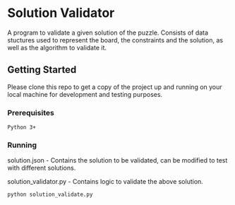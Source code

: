 # Solution Validator

A program to validate a given solution of the puzzle. Consists of data stuctures used to represent the board, the constraints and the solution, as well as the
algorithm to validate it.

## Getting Started

Please clone this repo to get a copy of the project up and running on your local machine for development and testing purposes.

### Prerequisites

```
Python 3+
```

### Running

solution.json - Contains the solution to be validated, can be modified to test with different solutions.

solution_validator.py - Contains logic to validate the above solution.

```
python solution_validate.py
```
